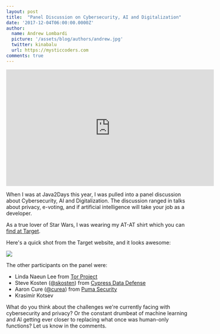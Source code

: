 ```yaml
---
layout: post
title:  "Panel Discussion on Cybersecurity, AI and Digitalization"
date: '2017-12-04T06:00:00.0000Z'
author:
  name: Andrew Lombardi
  picture: '/assets/blog/authors/andrew.jpg'
  twitter: kinabalu
  url: https://mysticcoders.com
comments: true
---
```


<iframe width="560" height="315" src="https://www.youtube.com/embed/LOqIJL5QSiY?rel=0&amp;controls=0" frameborder="0" allowfullscreen></iframe>

When I was at Java2Days this year, I was pulled into a panel discussion about Cybersecurity, AI and Digitalization. The discussion
ranged in talks about privacy, e-voting, and if artificial intelligence will take your job as a developer.

As a true lover of Star Wars, I was wearing my AT-AT shirt which you can [find at Target](https://www.target.com/p/men-s-star-wars-174-at-at-t-shirt/-/A-15447392).

<!--more-->

Here's a quick shot from the Target website, and it looks awesome:

<img src="https://target.scene7.com/is/image/Target/15440371?wid=520&hei=520&fmt=pjpeg" border="0" />

The other participants on the panel were:

* Linda Naeun Lee from [Tor Project](https://www.torproject.org/)
* Steve Kosten ([@skosten](https://twitter.com/skosten)) from [Cypress Data Defense](https://www.cypressdatadefense.com/)
* Aaron Cure ([@curea](https://twitter.com/curea)) from [Puma Security](https://www.pumascan.com/)
* Krasimir Kotsev

What do you think about the challenges we're currently facing with cybersecurity and privacy? Or the constant drumbeat of machine learning and
AI getting ever closer to replacing what once was human-only functions? Let us know in the comments.
